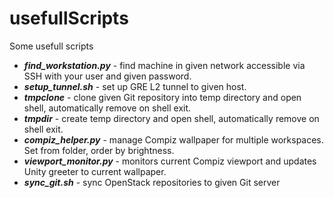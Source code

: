 usefullScripts
==============

Some usefull scripts

 * ***find_workstation.py*** - find machine in given network accessible via SSH with your user and given password.
 * ***setup_tunnel.sh*** - set up GRE L2 tunnel to given host.
 * ***tmpclone*** - clone given Git repository into temp directory and open shell, automatically remove on shell exit.
 * ***tmpdir*** - create temp directory and open shell, automatically remove on shell exit.
 * ***compiz_helper.py*** - manage Compiz wallpaper for multiple workspaces. Set from folder, order by brightness.
 * ***viewport_monitor.py*** - monitors current Compiz viewport and updates Unity greeter to current wallpaper.
 * ***sync_git.sh*** - sync OpenStack repositories to given Git server
 